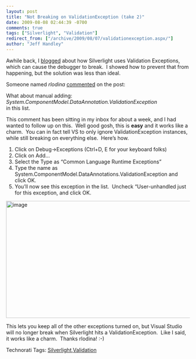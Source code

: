 ```yaml
---
layout: post
title: "Not Breaking on ValidationException (take 2)"
date: 2009-08-08 02:44:39 -0700
comments: true
tags: ["Silverlight", "Validation"]
redirect_from: ["/archive/2009/08/07/validationexception.aspx/"]
author: "Jeff Handley"
---
```

<!-- more -->
<p>Awhile back, I <a href="http://jeffhandley.com/archive/2009/04/01/184.aspx">blogged</a> about how Silverlight uses Validation Exceptions, which can cause the debugger to break.  I showed how to prevent that from happening, but the solution was less than ideal.</p>  <p>Someone named <em>rlodina</em> <a href="http://jeffhandley.com/archive/2009/04/01/184.aspx#372">commented</a> on the post:</p>  <p>What about manual adding:  <br /><i>System.ComponentModel.DataAnnotation.ValidationException</i>   <br />in this list.</p>  <p><font>This comment has been sitting in my inbox for about a week, and I had wanted to follow up on this.  Well good gosh, this is <strong>easy</strong> and it works like a charm.  You can in fact tell VS to only ignore ValidationException instances, while still breaking on everything else.  Here’s how.</font></p>  <ol>   <li><font>Click on Debug-&gt;Exceptions (Ctrl+D, E for your keyboard folks)</font> </li>  <li><font>Click on Add…</font> </li>  <li><font>Select the Type as “Common Language Runtime Exceptions”</font> </li>  <li><font>Type the name as System.ComponentModel.DataAnnotations.ValidationException and </font><font>click OK.</font> </li>  <li><font>You’ll now see this exception in the list.  Uncheck “User-unhandled just for this exception, and click OK.</font> </li> </ol>  <p><img style="display: inline; margin-left: 0px; margin-right: 0px" title="image" alt="image" src="http://jeffhandley.com/images/jeffhandley_com/WindowsLiveWriter/NotBreakingonValidationExceptiontake2_11496/image_fa2212a8-a7c4-41a7-99ca-325231565eef.png" width="640" height="321" /> </p>  <p />  <p>This lets you keep all of the other exceptions turned on, but Visual Studio will no longer break when Silverlight hits a ValidationException.  Like I said, it works like a charm.  Thanks rlodina! :-)</p>  <div style="padding-bottom: 0px; margin: 0px; padding-left: 0px; padding-right: 0px; display: inline; float: none; padding-top: 0px" id="scid:0767317B-992E-4b12-91E0-4F059A8CECA8:71c0f129-01f9-4534-a32b-874236eb2cb8" class="wlWriterEditableSmartContent">Technorati Tags: <a href="http://technorati.com/tags/Silverlight" rel="tag">Silverlight</a>,<a href="http://technorati.com/tags/Validation" rel="tag">Validation</a></div>

